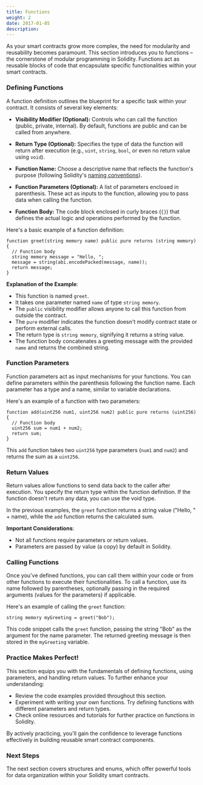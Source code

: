 ```yaml
---
title: Functions
weight: 2
date: 2017-01-05
description: 
---
```


As your smart contracts grow more complex, the need for modularity and reusability becomes paramount. This section introduces you to functions – the cornerstone of modular programming in Solidity. Functions act as reusable blocks of code that encapsulate specific functionalities within your smart contracts.

### Defining Functions
A function definition outlines the blueprint for a specific task within your contract. It consists of several key elements:

* **Visibility Modifier (Optional):** Controls who can call the function (public, private, internal). By default, functions are public and can be called from anywhere.

* **Return Type (Optional):** Specifies the type of data the function will return after execution (e.g., `uint`, `string`, `bool`, or even no return value using `void`).

* **Function Name:** Choose a descriptive name that reflects the function's purpose (following Solidity's [naming conventions](https://docs.soliditylang.org/en/latest/style-guide.html)).

* **Function Parameters (Optional):** A list of parameters enclosed in parenthesis. These act as inputs to the function, allowing you to pass data when calling the function.

* **Function Body:** The code block enclosed in curly braces (`{}`) that defines the actual logic and operations performed by the function.


Here's a basic example of a function definition:

```solidity
function greet(string memory name) public pure returns (string memory) {
  // Function body
  string memory message = "Hello, ";
  message = string(abi.encodePacked(message, name));
  return message;
}
```

**Explanation of the Example**:

* This function is named `greet`.
* It takes one parameter named `name` of type `string memory`.
* The `public` visibility modifier allows anyone to call this function from outside the contract.
* The `pure` modifier indicates the function doesn't modify contract state or perform external calls.
* The return type is `string memory`, signifying it returns a string value.
* The function body concatenates a greeting message with the provided `name` and returns the combined string.


### Function Parameters
Function parameters act as input mechanisms for your functions. You can define parameters within the parenthesis following the function name. Each parameter has a type and a name, similar to variable declarations.

Here's an example of a function with two parameters:

```solidity
function add(uint256 num1, uint256 num2) public pure returns (uint256) {
  // Function body
  uint256 sum = num1 + num2;
  return sum;
}
```

This `add` function takes two `uint256` type parameters (`num1` and `num2`) and returns the sum as a `uint256`.


### Return Values
Return values allow functions to send data back to the caller after execution. You specify the return type within the function definition. If the function doesn't return any data, you can use the void type.

In the previous examples, the `greet` function returns a string value ("Hello, " + name), while the `add` function returns the calculated sum.

**Important Considerations**:

* Not all functions require parameters or return values.
* Parameters are passed by value (a copy) by default in Solidity.


### Calling Functions
Once you've defined functions, you can call them within your code or from other functions to execute their functionalities. To call a function, use its name followed by parentheses, optionally passing in the required arguments (values for the parameters) if applicable.

Here's an example of calling the `greet` function:

```solidity
string memory myGreeting = greet("Bob");
```

This code snippet calls the `greet` function, passing the string "Bob" as the argument for the name parameter. The returned greeting message is then stored in the `myGreeting` variable.


### Practice Makes Perfect!
This section equips you with the fundamentals of defining functions, using parameters, and handling return values. To further enhance your understanding:

* Review the code examples provided throughout this section.
* Experiment with writing your own functions. Try defining functions with different parameters and return types.
* Check online resources and tutorials for further practice on functions in Solidity.

By actively practicing, you'll gain the confidence to leverage functions effectively in building reusable smart contract components.

### Next Steps
The next section covers structures and enums, which offer powerful tools for data organization within your Solidity smart contracts.
